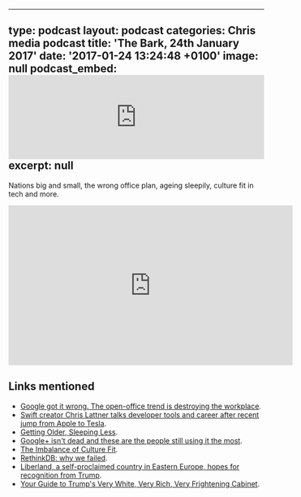   - --
type: podcast
layout: podcast
categories: Chris media podcast
title: 'The Bark, 24th January 2017'
date: '2017-01-24 13:24:48 +0100'
image: null
podcast_embed: <iframe width="100%" height="166" scrolling="no" frameborder="no" src="https://w.soundcloud.com/player/?url=https%3A//api.soundcloud.com/tracks/304244928&amp;color=ff5500&amp;auto_play=false&amp;hide_related=false&amp;show_comments=true&amp;show_user=true&amp;show_reposts=false"></iframe>
excerpt: null
---

Nations big and small, the wrong office plan, ageing sleepily, culture fit in tech and more.

<iframe width="560" height="315" src="https://www.youtube.com/embed/_vgtJWKvhwE" frameborder="0" allowfullscreen></iframe>

## Links mentioned

-   [Google got it wrong. The open-office trend is destroying the workplace](https://www.washingtonpost.com/posteverything/wp/2014/12/30/google-got-it-wrong-the-open-office-trend-is-destroying-the-workplace/?utm_term=.bd77062f16e6).
-   [Swift creator Chris Lattner talks developer tools and career after recent jump from Apple to Tesla](https://9to5mac.com/2017/01/18/swift-creator-chris-lattner-talks-developer-tools-and-career-after-recent-jump-from-apple-to-tesla/).
-   [Getting Older, Sleeping Less](https://www.nytimes.com/2017/01/16/well/live/getting-older-sleeping-less.html).
-   [Google+ isn't dead and these are the people still using it the most](http://mashable.com/2017/01/18/who-is-using-google-plus-anyway/#SlVUKF671iq6).
-   [The Imbalance of Culture Fit](http://alistapart.com/article/the-imbalance-of-culture-fit).
-   [RethinkDB: why we failed](http://www.defstartup.org/2017/01/18/why-rethinkdb-failed.html).
-   [Liberland, a self-proclaimed country in Eastern Europe, hopes for recognition from Trump](https://www.washingtonpost.com/news/worldviews/wp/2017/01/22/liberland-a-self-proclaimed-country-in-eastern-europe-hopes-for-recognition-from-president-trump/?utm_term=.cdef1037b290).
-   [Your Guide to Trump's Very White, Very Rich, Very Frightening Cabinet](http://theslot.jezebel.com/your-guide-to-trumps-very-white-very-rich-very-fright-1791420340).
